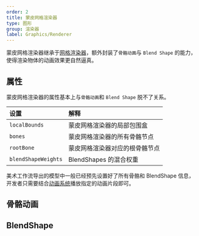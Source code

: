 ```yaml
---
order: 2
title: 蒙皮网格渲染器
type: 图形
group: 渲染器
label: Graphics/Renderer
---
```


蒙皮网格渲染器继承于[网格渲染器](/docs/graphics/renderer/meshRenderer/)，额外封装了`骨骼动画`与 `Blend Shape` 的能力，使得渲染物体的动画效果更自然逼真。

## 属性

蒙皮网格渲染器的属性基本上与`骨骼动画`和 `Blend Shape` 脱不了关系。

| 设置                | 解释                           |
| :------------------ | :----------------------------- |
| `localBounds`       | 蒙皮网格渲染器的局部包围盒     |
| `bones`             | 蒙皮网格渲染器的所有骨骼节点   |
| `rootBone`          | 蒙皮网格渲染器对应的根骨骼节点 |
| `blendShapeWeights` | BlendShapes 的混合权重         |

美术工作流导出的模型中一般已经预先设置好了所有骨骼和 BlendShape 信息，开发者只需要结合[动画系统](/docs/animation/overview)播放指定的动画片段即可。

## 骨骼动画

<playground src="skeleton-animation-play.ts"></playground>

## BlendShape

<playground src="skeleton-animation-blendShape.ts"></playground>
